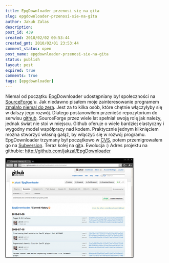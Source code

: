 ```yaml
---
title: EpgDownloader przenosi się na gita
slug: epgdownloader-przenosi-sie-na-gita
author: Jakub Zalas
description: 
post_id: 439
created: 2010/02/02 00:53:44
created_gmt: 2010/02/01 23:53:44
comment_status: open
post_name: epgdownloader-przenosi-sie-na-gita
status: publish
layout: post
expired: true
comments: true
tags: [epgdownloader]
---
```


Niemal od początku EpgDownloader udostępniany był społeczności na [SourceForge](https://sourceforge.net/)'u. Jak niedawno pisałem moje zainteresowanie programem [zmalało niemal do zera](/epgdownloader). Jest za to kilka osób, które chętnie włączyłyby się w dalszy jego rozwój. Dlatego postanowiłem przenieść repozytorium do serwisu [github](http://github.com/). SourceForge przez wiele lat spełniał swoją rolę jak należy, jednak świat nie stoi w miejscu. Github oferuje o wiele bardziej elastyczny i wygodny model współpracy nad kodem. Praktycznie jednym kliknięciem można stworzyć własną gałąź, by włączyć się w rozwój programu. EpgDownloader trzymany był początkowo w [CVS](http://pl.wikipedia.org/wiki/Concurrent_Versions_System), potem przemigrowałem go na [Subversion](http://pl.wikipedia.org/wiki/Subversion). Teraz kolej na [git](http://pl.wikipedia.org/wiki/Git_\(oprogramowanie\))a. Ewolucja :) Adres projektu na githubie: <http://github.com/jakzal/EpgDownloader>

![EpgDownloader na githubie](/uploads/wp//2010/02/github-epgdownloader-400x311.png)
